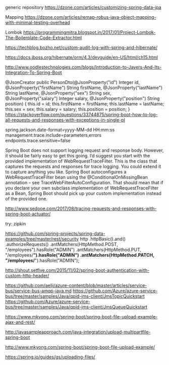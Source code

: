 generic repository
https://dzone.com/articles/customizing-spring-data-jpa

Mapping
https://dzone.com/articles/remap-robus-java-object-mapping-with-minimal-testing-overhead

Lombok
https://programmingmitra.blogspot.in/2017/01/Project-Lombok-The-Boilerplate-Code-Extractor.html

https://techblog.bozho.net/custom-audit-log-with-spring-and-hibernate/

https://docs.jboss.org/hibernate/orm/4.3/devguide/en-US/html/ch15.html

http://www.oodlestechnologies.com/blogs/Introduction-to-Javers-And-Its-Integration-To-Spring-Boot

 @JsonCreator
    public PersonDto(@JsonProperty("id") Integer id,
                     @JsonProperty("firstName") String firstName,
                     @JsonProperty("lastName") String lastName,
                     @JsonProperty("sex") String sex,
                     @JsonProperty("salary") Integer salary,
                     @JsonProperty("position") String position) {
        this.id = id;
        this.firstName = firstName;
        this.lastName = lastName;
        this.sex = sex;
        this.salary = salary;
        this.position = position;
    }
https://stackoverflow.com/questions/33744875/spring-boot-how-to-log-all-requests-and-responses-with-exceptions-in-single-pl

spring.jackson.date-format=yyyy-MM-dd HH:mm:ss
management.trace.include=parameters,errors
endpoints.trace.sensitive=false

Spring Boot does not support logging request and response body. However, it should be fairly easy to get this going. I’d suggest you start with the provided implementation of WebRequestTraceFilter. This is the class that captures the requests and responses for trace logging. You could extend it to capture anything you like.
Spring Boot autoconfigures a WebRequestTraceFilter bean using the @ConditionalOnMissingBean annotation – see TraceWebFilterAutoConfiguration. That should mean that if you declare your own subclass implementation of WebRequestTraceFilter as a Bean, Spring Boot should pick up your custom implementation instead of the provided one.

http://www.sedooe.com/2017/08/tracing-requests-and-responses-with-spring-boot-actuator/

try: zipkin

https://github.com/spring-projects/spring-data-examples/tree/master/rest/security
http
  .httpBasic().and()
  .authorizeRequests()
    .antMatchers(HttpMethod.POST, "/employees").hasRole("ADMIN")
    .antMatchers(HttpMethod.PUT, "/employees/**").hasRole("ADMIN")
    .antMatchers(HttpMethod.PATCH, "/employees/**").hasRole("ADMIN");
    
http://shout.setfive.com/2015/11/02/spring-boot-authentication-with-custom-http-header/

https://github.com/aelij/azure-content/blob/master/articles/service-bus/service-bus-amqp-java.md
https://github.com/Azure/azure-service-bus/tree/master/samples/Java/qpid-jms-client/JmsTopicQuickstart
https://github.com/Azure/azure-service-bus/tree/master/samples/Java/qpid-jms-client/JmsQueueQuickstart

https://www.mkyong.com/spring-boot/spring-boot-file-upload-example-ajax-and-rest/

http://javasampleapproach.com/java-integration/upload-multipartfile-spring-boot

http://www.mkyong.com/spring-boot/spring-boot-file-upload-example/

https://spring.io/guides/gs/uploading-files/
